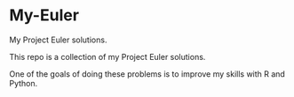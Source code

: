 My-Euler
========

My Project Euler solutions.

This repo is a collection of my Project Euler solutions.

One of the goals of doing these problems is to improve my skills with R and Python.
